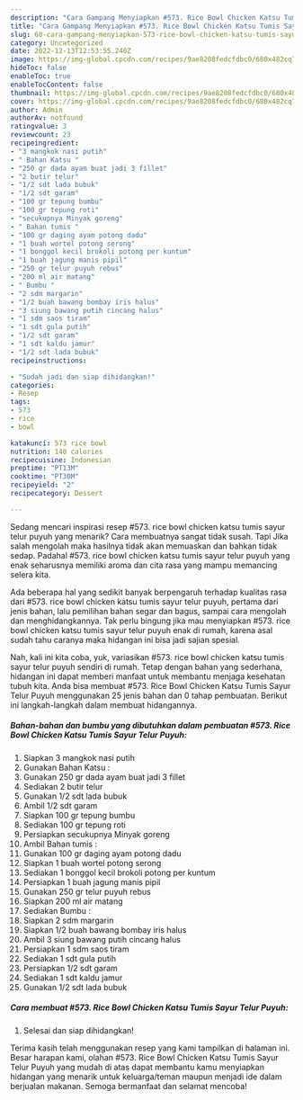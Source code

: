 ```yaml
---
description: "Cara Gampang Menyiapkan #573. Rice Bowl Chicken Katsu Tumis Sayur Telur Puyuh Anti Gagal"
title: "Cara Gampang Menyiapkan #573. Rice Bowl Chicken Katsu Tumis Sayur Telur Puyuh Anti Gagal"
slug: 60-cara-gampang-menyiapkan-573-rice-bowl-chicken-katsu-tumis-sayur-telur-puyuh-anti-gagal
category: Uncategorized
date: 2022-12-13T12:53:55.240Z
image: https://img-global.cpcdn.com/recipes/9ae8208fedcfdbc0/680x482cq70/573-rice-bowl-chicken-katsu-tumis-sayur-telur-puyuh-foto-resep-utama.jpg
hideToc: false
enableToc: true
enableTocContent: false
thumbnail: https://img-global.cpcdn.com/recipes/9ae8208fedcfdbc0/680x482cq70/573-rice-bowl-chicken-katsu-tumis-sayur-telur-puyuh-foto-resep-utama.jpg
cover: https://img-global.cpcdn.com/recipes/9ae8208fedcfdbc0/680x482cq70/573-rice-bowl-chicken-katsu-tumis-sayur-telur-puyuh-foto-resep-utama.jpg
author: Admin
authorAv: notfound
ratingvalue: 3
reviewcount: 23
recipeingredient:
- "3 mangkok nasi putih"
- " Bahan Katsu "
- "250 gr dada ayam buat jadi 3 fillet"
- "2 butir telur"
- "1/2 sdt lada bubuk"
- "1/2 sdt garam"
- "100 gr tepung bumbu"
- "100 gr tepung roti"
- "secukupnya Minyak goreng"
- " Bahan tumis "
- "100 gr daging ayam potong dadu"
- "1 buah wortel potong serong"
- "1 bonggol kecil brokoli potong per kuntum"
- "1 buah jagung manis pipil"
- "250 gr telur puyuh rebus"
- "200 ml air matang"
- " Bumbu "
- "2 sdm margarin"
- "1/2 buah bawang bombay iris halus"
- "3 siung bawang putih cincang halus"
- "1 sdm saos tiram"
- "1 sdt gula putih"
- "1/2 sdt garam"
- "1 sdt kaldu jamur"
- "1/2 sdt lada bubuk"
recipeinstructions:

- "Sudah jadi dan siap dihidangkan!"
categories:
- Resep
tags:
- 573
- rice
- bowl

katakunci: 573 rice bowl 
nutrition: 140 calories
recipecuisine: Indonesian
preptime: "PT13M"
cooktime: "PT30M"
recipeyield: "2"
recipecategory: Dessert

---
```



Sedang mencari inspirasi resep #573. rice bowl chicken katsu tumis sayur telur puyuh yang menarik? Cara membuatnya sangat tidak susah. Tapi Jika salah mengolah maka hasilnya tidak akan memuaskan dan bahkan tidak sedap. Padahal #573. rice bowl chicken katsu tumis sayur telur puyuh yang enak seharusnya memiliki aroma dan cita rasa yang mampu memancing selera kita.


Ada beberapa hal yang sedikit banyak berpengaruh terhadap kualitas rasa dari #573. rice bowl chicken katsu tumis sayur telur puyuh, pertama dari jenis bahan, lalu pemilihan bahan segar dan bagus, sampai cara mengolah dan menghidangkannya. Tak perlu bingung jika mau menyiapkan #573. rice bowl chicken katsu tumis sayur telur puyuh enak di rumah, karena asal sudah tahu caranya maka hidangan ini bisa jadi sajian spesial.




Nah, kali ini kita coba, yuk, variasikan #573. rice bowl chicken katsu tumis sayur telur puyuh sendiri di rumah. Tetap dengan bahan yang sederhana, hidangan ini dapat memberi manfaat untuk membantu menjaga kesehatan tubuh kita. Anda bisa membuat #573. Rice Bowl Chicken Katsu Tumis Sayur Telur Puyuh menggunakan 25 jenis bahan dan 0 tahap pembuatan. Berikut ini langkah-langkah dalam membuat hidangannya.

<!--inarticleads1-->

##### Bahan-bahan dan bumbu yang dibutuhkan dalam pembuatan #573. Rice Bowl Chicken Katsu Tumis Sayur Telur Puyuh:

1. Siapkan 3 mangkok nasi putih
1. Gunakan  Bahan Katsu :
1. Gunakan 250 gr dada ayam buat jadi 3 fillet
1. Sediakan 2 butir telur
1. Gunakan 1/2 sdt lada bubuk
1. Ambil 1/2 sdt garam
1. Siapkan 100 gr tepung bumbu
1. Sediakan 100 gr tepung roti
1. Persiapkan secukupnya Minyak goreng
1. Ambil  Bahan tumis :
1. Gunakan 100 gr daging ayam potong dadu
1. Siapkan 1 buah wortel potong serong
1. Sediakan 1 bonggol kecil brokoli potong per kuntum
1. Persiapkan 1 buah jagung manis pipil
1. Gunakan 250 gr telur puyuh rebus
1. Siapkan 200 ml air matang
1. Sediakan  Bumbu :
1. Siapkan 2 sdm margarin
1. Siapkan 1/2 buah bawang bombay iris halus
1. Ambil 3 siung bawang putih cincang halus
1. Persiapkan 1 sdm saos tiram
1. Sediakan 1 sdt gula putih
1. Persiapkan 1/2 sdt garam
1. Sediakan 1 sdt kaldu jamur
1. Gunakan 1/2 sdt lada bubuk




<!--inarticleads2-->

##### Cara membuat #573. Rice Bowl Chicken Katsu Tumis Sayur Telur Puyuh:


1. Selesai dan siap dihidangkan!



Terima kasih telah menggunakan resep yang kami tampilkan di halaman ini. Besar harapan kami, olahan #573. Rice Bowl Chicken Katsu Tumis Sayur Telur Puyuh yang mudah di atas dapat membantu kamu menyiapkan hidangan yang menarik untuk keluarga/teman maupun menjadi ide dalam berjualan makanan. Semoga bermanfaat dan selamat mencoba!
